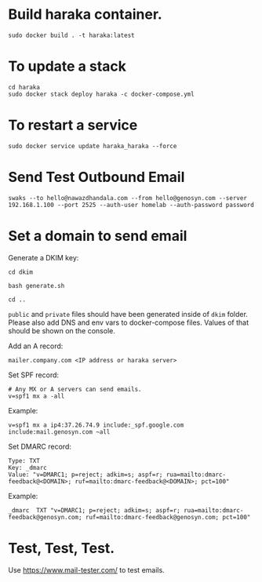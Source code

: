 # Build haraka container. 

```
sudo docker build . -t haraka:latest
```


# To update a stack

```
cd haraka
sudo docker stack deploy haraka -c docker-compose.yml
```

# To restart a service

```
sudo docker service update haraka_haraka --force
```


# Send Test Outbound Email

```
swaks --to hello@nawazdhandala.com --from hello@genosyn.com --server 192.168.1.100 --port 2525 --auth-user homelab --auth-password password
```

# Set a domain to send email


Generate a DKIM key: 

```
cd dkim

bash generate.sh

cd ..
```

`public` and `private` files should have been generated inside of `dkim` folder. Please also add DNS and env vars to docker-compose files. Values of that should be shown on the console.



Add an A record: 

```
mailer.company.com <IP address or haraka server>
```

Set SPF record: 

```
# Any MX or A servers can send emails. 
v=spf1 mx a -all
```

Example: 

```
v=spf1 mx a ip4:37.26.74.9 include:_spf.google.com include:mail.genosyn.com ~all
```

Set DMARC record: 

```
Type: TXT
Key: _dmarc   
Value: "v=DMARC1; p=reject; adkim=s; aspf=r; rua=mailto:dmarc-feedback@<DOMAIN>; ruf=mailto:dmarc-feedback@<DOMAIN>; pct=100"
```

Example: 


```
_dmarc  TXT "v=DMARC1; p=reject; adkim=s; aspf=r; rua=mailto:dmarc-feedback@genosyn.com; ruf=mailto:dmarc-feedback@genosyn.com; pct=100"
```


# Test, Test, Test. 

Use https://www.mail-tester.com/ to test emails. 